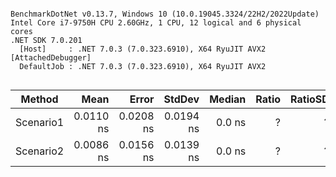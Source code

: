 ```

BenchmarkDotNet v0.13.7, Windows 10 (10.0.19045.3324/22H2/2022Update)
Intel Core i7-9750H CPU 2.60GHz, 1 CPU, 12 logical and 6 physical cores
.NET SDK 7.0.201
  [Host]     : .NET 7.0.3 (7.0.323.6910), X64 RyuJIT AVX2 [AttachedDebugger]
  DefaultJob : .NET 7.0.3 (7.0.323.6910), X64 RyuJIT AVX2


```
|    Method |      Mean |     Error |    StdDev | Median | Ratio | RatioSD |
|---------- |----------:|----------:|----------:|-------:|------:|--------:|
| Scenario1 | 0.0110 ns | 0.0208 ns | 0.0194 ns | 0.0 ns |     ? |       ? |
| Scenario2 | 0.0086 ns | 0.0156 ns | 0.0139 ns | 0.0 ns |     ? |       ? |
